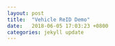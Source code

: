 ```yaml
---
layout: post
title:  "Vehicle ReID Demo"
date:   2018-06-05 17:03:23 +0800
categories: jekyll update
---
```

